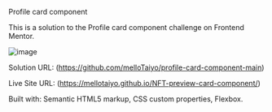  Profile card component

This is a solution to the  Profile card component challenge on Frontend Mentor.

![image](https://user-images.githubusercontent.com/88978210/193608498-5a697688-bcab-4582-9d58-c0dc2a530b1b.png)


Solution URL: (https://github.com/melloTaiyo/profile-card-component-main)

Live Site URL: (https://mellotaiyo.github.io/NFT-preview-card-component/)

Built with: 
Semantic HTML5 markup, 
CSS custom properties, 
Flexbox.

